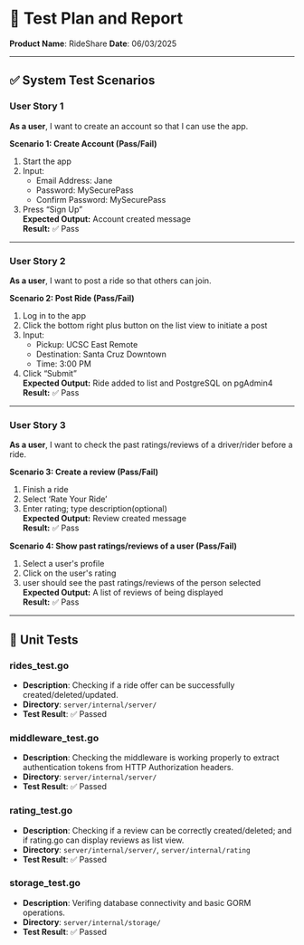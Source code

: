 # 🧪 Test Plan and Report  
**Product Name**: RideShare
**Date**: 06/03/2025

---

## ✅ System Test Scenarios

### User Story 1 
**As a user**, I want to create an account so that I can use the app.

**Scenario 1: Create Account (Pass/Fail)**  
1. Start the app   
3. Input:  
   - Email Address: Jane  
   - Password: MySecurePass  
   - Confirm Password: MySecurePass  
4. Press “Sign Up”  
**Expected Output:** Account created message  
**Result:** ✅ Pass  

---

### User Story 2  
**As a user**, I want to post a ride so that others can join.

**Scenario 2: Post Ride (Pass/Fail)**  
1. Log in to the app  
2. Click the bottom right plus button on the list view to initiate a post  
3. Input:
   - Pickup: UCSC East Remote  
   - Destination: Santa Cruz Downtown  
   - Time: 3:00 PM  
4. Click “Submit”  
**Expected Output:** Ride added to list and PostgreSQL on pgAdmin4
**Result:** ✅ Pass 
---

### User Story 3  
**As a user**, I want to check the past ratings/reviews of a driver/rider before a ride.

**Scenario 3: Create a review (Pass/Fail)**  
1. Finish a ride  
2. Select ‘Rate Your Ride’ 
3. Enter rating; type description(optional)  
**Expected Output:** Review created message  
**Result:** ✅ Pass  

**Scenario 4: Show past ratings/reviews of a user (Pass/Fail)**  
1. Select a user's profile
2. Click on the user's rating
3. user should see the past ratings/reviews of the person selected  
**Expected Output:** A list of reviews of being displayed  
**Result:** ✅ Pass 

---

## 🧪 Unit Tests

### rides_test.go

- **Description**: Checking if a ride offer can be successfully created/deleted/updated.
- **Directory**: `server/internal/server/`
- **Test Result**: ✅ Passed 

### middleware_test.go

- **Description**: Checking the middleware is working properly to extract authentication tokens from HTTP Authorization headers. 
- **Directory**: `server/internal/server/`
- **Test Result**: ✅ Passed 

### rating_test.go

- **Description**: Checking if a review can be correctly created/deleted; and if rating.go can display reviews as list view.
- **Directory**: `server/internal/server/`, `server/internal/rating`
- **Test Result**: ✅ Passed 

### storage_test.go

- **Description**: Verifing database connectivity and basic GORM operations.
- **Directory**: `server/internal/storage/`
- **Test Result**: ✅ Passed
